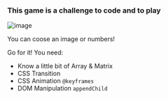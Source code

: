 ### This game is a challenge to code and to play

![image](https://user-imagZes.githubusercontent.com/18010349/197683456-088c9549-06a0-4548-97f1-1900805a68fc.png)

You can coose an image or numbers!

Go for it! You need:
- Know a little bit of Array & Matrix
- CSS Transition
- CSS Animation `@keyframes`
- DOM Manipulation `appendChild`
